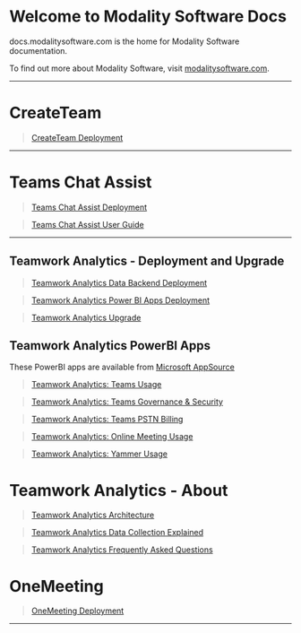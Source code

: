 
# Welcome to Modality Software Docs

docs.modalitysoftware.com is the home for Modality Software documentation.

To find out more about Modality Software, visit [modalitysoftware.com](https://www.modalitysoftware.com).

---

# CreateTeam

>[CreateTeam Deployment](CreateTeam)

---
# Teams Chat Assist

>[Teams Chat Assist Deployment](TeamsChatAssist)

>[Teams Chat Assist User Guide](TeamsChatAssist/userguide.md)



---

## Teamwork Analytics - Deployment and Upgrade

>[Teamwork Analytics Data Backend Deployment](twa/README.md)

>[Teamwork Analytics Power BI Apps Deployment](twa/PowerBIAppsAdminInstallGuide.md)

>[Teamwork Analytics Upgrade](twa/UpgradingTeamworkAnalytics.md)

## Teamwork Analytics PowerBI Apps

These PowerBI apps are available from [Microsoft AppSource](https://modalitysoftware.com/twa)

>[Teamwork Analytics: Teams Usage](twa/ModalityTeamsUsage.md)

>[Teamwork Analytics: Teams Governance & Security](twa/ModalityTeamsGovernanceAndSecurity.md)

>[Teamwork Analytics: Teams PSTN Billing](twa/ModalityPSTNBilling.md)

>[Teamwork Analytics: Online Meeting Usage](twa/ModalityOnlineMeetingUsage.md)

>[Teamwork Analytics: Yammer Usage](twa/ModalityYammerUsage.md)

# Teamwork Analytics - About

>[Teamwork Analytics Architecture](twa/TWA-Architecture-Overview.md)

>[Teamwork Analytics Data Collection Explained](twa/TeamworkAnalyticsDataCollectionExplained.md)

>[Teamwork Analytics Frequently Asked Questions](twa/TWA-FAQ.md)

# OneMeeting

>[OneMeeting Deployment](CreateTeam)

---
